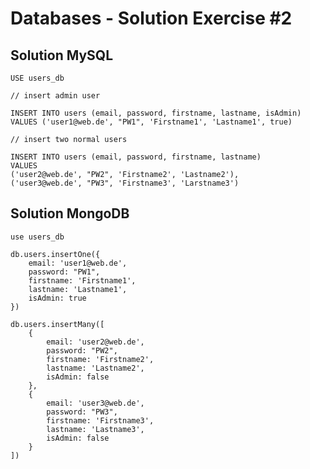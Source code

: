 # Databases - Solution Exercise #2

## Solution MySQL

    USE users_db
    
	// insert admin user

	INSERT INTO users (email, password, firstname, lastname, isAdmin)
    VALUES ('user1@web.de', "PW1", 'Firstname1', 'Lastname1', true)

	// insert two normal users

    INSERT INTO users (email, password, firstname, lastname)
    VALUES 
    ('user2@web.de', "PW2", 'Firstname2', 'Lastname2'),
    ('user3@web.de', "PW3", 'Firstname3', 'Larstname3')


## Solution MongoDB

    use users_db

    db.users.insertOne({
        email: 'user1@web.de', 
		password: "PW1", 
        firstname: 'Firstname1', 
		lastname: 'Lastname1', 
        isAdmin: true
    })

    db.users.insertMany([
        {
            email: 'user2@web.de', 
			password: "PW2", 
            firstname: 'Firstname2', 
			lastname: 'Lastname2', 
            isAdmin: false
        }, 
        {
            email: 'user3@web.de', 
			password: "PW3", 
            firstname: 'Firstname3', 
			lastname: 'Lastname3', 
            isAdmin: false
        }
    ])
